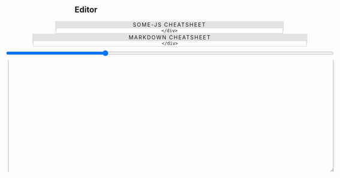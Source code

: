 ## Editor

<style>
    #out, #edit {
        border: 0.1rem solid #ccc;
        box-sizing: border-box;
        height: 100%;
        width: initial;
        position: absolute;
        top: 0;
        right: 0;
    }
    #hello { width:120%;position:relative;height:300px;overflow-x:hidden;overflow-y:visible;resize:vertical; }
    #edit { left:5px;right:auto; }
    #ohhai, #ohhai2 {
        margin: 0 -10.5%;
        text-align: center;
        border: 1px solid rgba(0,0,0,0.1);
        border-width: 1px 2px;
        position: relative;
        left: 1px;
        cursor: pointer;
        user-select: none;
        height: 24px;
        overflow-y: visible;
        z-index: 10;
        -webkit-user-select: none;  /* Chrome all / Safari all */
        -moz-user-select: none;     /* Firefox all */
        -ms-user-select: none;      /* IE 10+ */
        user-select: none;          /* Likely future */
    }
    #ohhai2 { z-index: 20; }
    #ohbai, #ohbai2 {
        background-color: rgba(0,0,0,0.1);
        text-transform: uppercase;
        letter-spacing: 2px;
    }
    #cheat-sheet, #cheat-sheet2 {
        background-color: #fff;
        border: 1px solid #ccc;
    }
    #cheat-sheet .highlight, #cheat-sheet2 .highlight {
        font-weight: bold;
        background-color: rgba(0,0,0,0.2);
    }
    #cheat-sheet td, #cheat-sheet2 td {
        padding: 10px;
    }
    #cheat-sheet pre, #cheat-sheet2 pre {
        margin: 0;
        white-space: pre-wrap;
    }
    #cheat-sheet p, #cheat-sheet2 p {
        margin: 0;
    }
    #cheat-sheet pre code, #cheat-sheet2 pre code {
        margin-bottom: -15px;
        padding: 0;
    }
    .CodeMirror, .CodeMirror-gutters {
        height: 100% !important;
    }
</style>

<div id="ohhai2" onclick="expandSheet2();">
    <div id="ohbai2">some-js Cheatsheet</div>
    <div id="cheat-sheet2">
        
    </div>
</div>
<div id="ohhai" onclick="expandSheet();">
    <div id="ohbai">Markdown Cheatsheet</div>
    <div id="cheat-sheet">
        
    </div>
</div>
<input value="30" id="width" type="range" style="width:120%;margin:10px -10%; 0">
<div id="hello" style="position:relative;margin-left:-10%;margin-right:-10%;">
    <div id="edit"></div>
    <div id="out">
        <div id="outp" class="container"></div>
    </div>
</div>

<script>
    window.defer(function(){
        var cm = CodeMirror(document.getElementById('edit'), {
          lineWrapping: true,
          lineNumbers: true
        });

        var x = window.changePage;
        window.changePage = function(a) {
            x(a);
            if (a === "Editor") {
                cm.refresh();
            }
        };

        cm.setValue("# Hello\nworld.");
        updateView();

        function updateView() {
            document.getElementById("outp").innerHTML = generate(cm.getValue());
            contextualise();
            $('body').css('opacity', '').css('overflow', '');
        }

        cm.on("change", updateView);

    }, "typeof CodeMirror !== 'undefined'");

    var isOpen = false;
    var isOpen2 = false;

    function expandSheet2() {
        if (!isOpen2) $('#cheat-sheet2').html('<table style="width:100%"><tbody><tr><td><pre><code>This is far<span class="highlight">{hspace(50px)}</span>from this.</code></pre></td><td><p>Units can be `px`, `cm`, `mm` or any CSS unit. Can be negative.</p></td></tr><tr><td><pre><code>This is way above\n\n<span class="highlight">{vspace(50px)}</span>\n\nthis.</code></pre></td><td><p>Similar to above, will break the paragraph. Can be negative.</p></td></tr><tr><td><pre><code><span class="highlight">{color(green)This will be green}</span></code></pre></td><td><p>Colour names, hex-codes, rgb(a) values accepted</p></td></tr><tr><td><pre><code>This whole paragraph will \r\nhave a <span class="highlight">{modify(background-color,blue)}</span> blue background.</code></pre></td><td><p>Modify the parent of the text. First argument is CSS property, second is its value.</p></td></tr><tr><td><pre><code><span class="highlight">{menu()Home,About Us,Contact Us}</span></code></pre></td><td><p>Creates a menu, that shows/hides the header with the same name (and its subcontent). Header sizing will determine its subcontent.</p></td></tr><tr><td><pre><code><span class="highlight">{header(3)This is a h3 element}</span></code></pre></td><td><p>Essentially the same as Markdown `### This is...` except it doesn\'t affect menus, which is sometimes helpful. Number is header size(&lt;h#&gt;).</p></td></tr><tr><td><pre><code><span class="highlight">{tagline()Don\'t call us, we\'ll call you.}</span></code></pre></td><td><p>Creates a \'tagline\' with adaptive font sizing.</p></td></tr><tr><td><pre><code><span class="highlight">{icon(smile-o)}</span></code></pre></td><td><p>Adds font-awesome icon. This example adds the `fa-smile-o` icon.</p></td></tr><tr><td><pre><code><span class="highlight">{font(Arial)A different font!}</span></code></pre></td><td><p>Changes font. Font needs to be imported (or a standard web font).</p></td></tr></tbody></table>');
        else $('#cheat-sheet2').html("");

        if (!isOpen2) $('#ohbai2').html("Hide");
        else $('#ohbai2').html("some-js Cheatsheet");

        isOpen2 = !isOpen2;
        isOpen = true;
        expandSheet();
    }

    function expandSheet() {
        if (!isOpen) $('#cheat-sheet').html('<table style="width:100%"><tbody><tr><td><pre><code><span class="highlight">//</span>This is italicized<span class="highlight">//</span>, <wbr><span class="highlight">*</span>this is bold<span class="highlight">*</span> <wbr>and <span class="highlight">_</span>this is underlined<span class="highlight">_</span>.</code></pre></td><td><p>They can be used together on the same word or phrase. <strong style="color:blue;">Different to Markdown.</strong></p></td></tr><tr><td><pre><code><span class="highlight">{\--</span> This is a comment <span class="highlight">--}</span></code></pre></td><td><p>Removed from output.</p></td></tr><tr><td><pre><code><span class="highlight">#</span> This is a first level header</code></pre></td><td><p>Use one or more hash marks for headers: <code>#&nbsp;H1</code>, <code>##&nbsp;H2</code> ... <code>######&nbsp;H6</code></p></td></tr><tr><td><pre><code>This is a link to <wbr><span class="highlight">[Google](http://www.google.com)</span></code></pre></td><td><p>Visible text in the square brackets, link in the parentheses.</p></td></tr><tr><td><pre><code>First line.<span class="highlight">  \n</span>Second line.</code></pre></td><td><p>End a line with two spaces for a linebreak.</p></td></tr><tr><td><pre><code>First paragraph.<span class="highlight">\n\n</span>Second paragraph.</code></pre></td><td><p>Start a new paragraph by having an empty line between them.</p></td></tr><tr><td><pre><code><span class="highlight">- </span>Unordered list item\n<span class="highlight">- </span>Unordered list item</code></pre></td><td><p>Unordered (bulleted) lists use asterisks, pluses, or hyphens (<code>*</code>, <code>+</code>, or<code>-</code>) as list markers.</p></td></tr><tr><td><pre><code><span class="highlight">1. </span>Ordered list item<span class="highlight">\n2. </span>Ordered list item</code></pre></td><td><p>Ordered (numbered) lists use regular numbers, followed by periods, as list markers.</p></td></tr><tr><td><pre><code><span class="highlight">```\n</span>print("This is a code block");\n<span class="highlight">```</span></code></pre></td><td><p>Three backticks above and below for a preformatted block.</p></td></tr><tr><td><pre><code>Let\'s talk about <span class="highlight">`</span>&lt;html&gt;<span class="highlight">`</span>!</code></pre></td><td><p>Use backticks for inline code.</p></td></tr><tr><td><pre><code><span class="highlight">![](http://www.w3schools.com/html/pic_mountain.jpg)</span></code></pre></td><td><p>Images are exactly like links, with an exclamation mark in front of them.</p></td></tr></tbody></table>');
        else $('#cheat-sheet').html("");

        if (!isOpen) $('#ohbai').html("Hide");
        else $('#ohbai').html("Markdown Cheatsheet");

        isOpen = !isOpen;
    }

    function adjWidth(e) {
        $('#edit')[0].style.width = (e.target.value-1) + "%";
        $('#out')[0].style.width = (99-e.target.value) + "%";
    }
    $('#width').on("click", adjWidth);
    $('#width').on("change", adjWidth);
    adjWidth({target: {value: 30}});
</script>